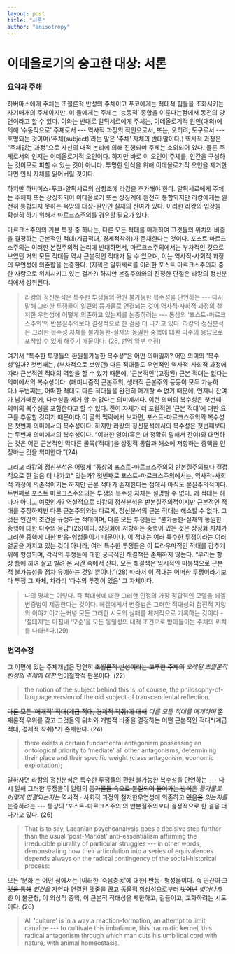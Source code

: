 ```yaml
---
layout: post
title: "서론"
author: "anisotropy"
---
```


# 이데올로기의 숭고한 대상: 서론

### 요약과 주해

하버마스에게 주체는 초월론적 반성의 주체이고 푸코에게는 적대적 힘들을 조화시키는 자기매개의 주체이지만, 이 둘에게는 주체는 ‘능동적’ 종합을 이룬다는점에서 동전의 양면이라고 할 수 있다. 이와는 반대로 알튀세르에게 주체는, 이데올로기적 원인(대의)에 의해 ‘수동적으로’ 주체로서 --- 역사적 과정의 작인으로서, 또는, 오히려, 도구로서 --- 호명되는 것이며(‘주체(subject)’라는 말은 ‘주체’ 자체의 반대말이다.) 역사적 과정은 “주체없는 과정”으로 자신의 내적 논리에 의해 진행되며 주체는 소외되어 있다. 물론 주체로서의 인지는 이데올로기적 오인이다. 하지만 바로 이 오인이 주체를, 인간을 구성하는 것이므로 피할 수 있는 것이 아니다. 투명한 인식을 위해 이데올로기적 오인을 제거한다면 인식 자체를 잃어버릴 것이다.

하지만 하버머스-푸코-알튀세르의 삼항조에 라캉을 추가해야 한다. 알튀세르에게 주체는 주체화 또는 상징화되어 이데올로기 또는 상징계에 완전히 통합되지만 라캉에게는 완전히 통합되지 못하는 욕망의 대상-원인인 실재의 잔여가 있다. 이러한 라캉의 입장을 확실히 하기 위해서 마르크스주의를 경유할 필요가 있다.

마르크스주의의 기본 특징 중 하나는, 다른 모든 적대를 매개하여 그것들의 위치와 비중을 결정하는 근본적인 적대(계급적대, 경제적착취)가 존재한다는 것이다. 포스트 마르크스주의는 이러한 본질주의적 논리에 반대하면서, 마르크스주의에서는 부차적인 것으로 보였던 거의 모든 적대들 역시 근본적인 적대가 될 수 있으며, 이는 역사적-사회적 과정의 우연성에 의존함을 논증한다. (지젝은 알튀세르를 이러한 포스트 마르크스주의자 중 한 사람으로 위치시키고 있는 걸까?) 하지만 본질주의와의 진정한 단절은 라캉의 정신분석에서 성취된다.

> 라캉의 정신분석은 특수한 투쟁들의 환원 불가능한 복수성을 단언하는 --- 다시 말해 그러한 투쟁들이 일련의 등가물로 연결되는 것이 역사적·사회적 과정의 철저한 우연성에 어떻게 의존하고 있는지를 논증하려는 --- 통상의 ‘포스트-마르크스주의’의 반본질주의보다 결정적으로 한 걸음 더 나가고 있다. 라캉의 정신분석은 그러한 복수성 자체를 불가능한-실재의 동일한 중핵에 대한 다수의 응답으로 포착할 수 있게 해주기 때문이다. (26, 번역 일부 수정)

여기서 "특수한 투쟁들의 환원불가능한 복수성"은 어떤 의미일까? 어떤 의미의 '복수성'일까? 첫번째는, (부차적으로 보였던) 다른 적대들도 우연적인 역사적-사회적 과정에 따라 근본적인 적대의 역할을 할 수 있기 때문에, '근본적인'(고정된) 근본 적대는 없다는 의미에서의 복수성이다. (페미니즘적 근본주의, 생태적 근본주의 등등이 모두 가능하다.) 두번째는, 어떠한 적대도 다른 적대들을 완전히 매개할 수 없기 때문에, 언제나 잔여가 남기때문에, 다수성을 제거 할 수 없다는 의미에서다. 이런 의미의 복수성은 첫번째 의미의 복수성을 포함한다고 할 수 있다. 잔여 자체가 더 포괄적인 ‘근본 적대’에 대한 요구를 추동할 것이기 때문이다.이 글의 맥락에서 보자면, 포스트-마르크스주의의 복수성은 첫번째 의미에서의 복수성이다. 하지만 라캉의 정신분석에서의 복수성은 첫번째보다는 두번째 의미에서의 복수성이다. “이러한 잉여(혹은 더 정확히 말해서 잔여)와 대면하는 것은 어떤 근본적인 막다른 골목(‘적대’)을 상징적 통합과 해소에 저항하는 중핵을 인정하는 것을 의미한다.”(24)

그리고 라캉의 정신분석은 어떻게 “통상의 포스트-마르크스주의의 반본질주의보다 결정적으로 한 걸음 더 나가고" 있는가? 첫번째로 포스트-마르크스주의에서는, 역사적-사회적 과정에 의존적이기는 하지만 근본 적대가 존재한다는 점에서 아직도 본질주의적이다. 두번째로 포스트 마르크스주의의는 투쟁의 복수성 자체는 설명할 수 없다. 왜 적대는 하나가 아니고 여럿인가? 역설적으로 라캉의 정신분석은 반본질주의적이지만 근본적인 적대를 주장하지만 다른 근본주의와는 다르게, 정신분석의 근본 적대는 해소할 수 없다. 그것은 인간의 조건을 규정하는 적대이며, 다른 모든 투쟁들은 “불가능한-실재의 동일한 중핵에 대한 다수의 응답”(26)이다. 상징화에 저항하는 중핵이 있는 것은 상징화 자체가 그러한 중핵에 대한 반응-형성물이기 때문이다. 이 적대는 여러 특수한 투쟁이라는 여러 얼굴을 가지고 있는 것이 아니라, 여러 특수한 투쟁들은 이 트라우마적인 적대를 감추기 위해 형성되며, 각각의 투쟁들에 대한 궁극적인 해결책은 존재하지 않는다. “우리는 항상 틈에 끼여 살고 빌려 온 시간 속에서 산다. 모든 해결책은 임시적인 미봉책으로 근본적 불가능성을 점차 유예하는 것일 뿐이다.”(28) 따라서 이 적대는 어떠한 투쟁이라기보다 투쟁 그 자체, 차라리 ‘다수의 투쟁이 있음' 그 자체이다.

> 나의 명제는 이렇다. 즉 적대성에 대한 그러한 인정의 가장 정합적인 모델을 헤겔 변증법이 제공한다는 것이다. 헤겔에게서 변증법은 그러한 적대성의 점진적 지양의 이야기이기는커녕 모든 그러한 시도의 실패를 체계적으로 기록하는 것이다 - ‘절대지’는 마침내 ‘모순’을 모든 동일성의 내적 조건으로 받아들이는 주체의 위치를 나타낸다.(29)

### 번역수정

그 이면에 있는 주체개념은 당연히 ~~초월론적 반성이라는 고루한 주제의~~ *오래된 초월론적 반성의 주체에 대한* 언어철학적 판본이다. (22)

> the notion of the subject behind this is, of course, the philosophy-of-Ianguage version of the old subject of transcendental reflection.

~~다른 모든 ‘매개적’ 적대(계급 적대, 경제적 착취)에 대해~~ *다른 모든 적대를 매개하며* 존재론적 우위를 갖고 그것들의 위치와 개별적 비중을 결정하는 어떤 근본적인 적대*(계급 적대, 경제적 착취)*가 존재한다. (24)

> there exists a certain fundamental antagonism possessing an ontological priority to 'mediate' all other antagonisms, determining their place and their specific weight (class antagonism, economic exploitation);

말하자면 라캉의 정신분석은 특수한 투쟁들의 환원 불가능한 복수성을 단언하는 --- 다시 말해 그러한 투쟁들이 일련의 ~~등가물들  속으로 분절되어 들어가는 방식은~~ *등가물로 어떻게 연결되는지는* 역사적 · 사회적 과정의 철저한우연성에 의존하고 ~~있음을~~ *있는지를* 논증하려는 --- 통상의 ‘포스트-마르크스주의’의 반본질주의보다 결정적으로 한 걸음 더 나가고 있다. (26)

> That  is  to  say,  Lacanian  psychoanalysis  goes  a  decisive  step further  than  the  usual  'post-Marxist'  anti-essentialism  affirming  the irreducible  plurality  of  particular  struggles --- in  other  words,  demonstrating how  their  articulation  into  a  series  of  equivalences  depends  always  on  the radical  contingency  of  the  social-historical  process:

모든 ‘문화’는 어떤 점에서는 [이러한 ‘죽음충동’에 대한] 반동- 형성물이다. 즉 ~~인간이 그것을 통해~~ *인간을* 자연과 연결된 탯줄을 끊고 동물적 항상성으로부터 ~~벗어난~~ *벗어나게 한* 이 불균형, 이 외상적 중핵, 이 근본적 적대성을 제한하고, 길들이고, 교화하려는 시도이다. (26)

> All  'culture'  is  in  a  way  a  reaction-formation,  an  attempt  to  limit, canalize --- to  cultivate  this  imbalance,  this  traumatic  kernel,  this  radical antagonism through which  man cuts his umbilical cord with nature,  with animal  homeostasis.
